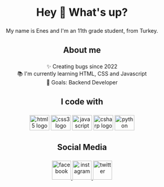 
<h1 align="center">Hey 👋 What's up?</h1>

###

<p align="center">My name is Enes and I'm an 11th grade student, from Turkey.</p>

###

<h2 align="center">About me</h2>

###

<p align="center">✨ Creating bugs since 2022<br>📚 I'm currently learning HTML, CSS and Javascript<br>🎯 Goals: Backend Developer</p>

###

<h2 align="center">I code with</h2>

###

<div align="center">

  <img src="https://cdn.jsdelivr.net/gh/devicons/devicon/icons/html5/html5-original.svg" height="40" width="52" alt="html5 logo"  />

  <img src="https://cdn.jsdelivr.net/gh/devicons/devicon/icons/css3/css3-original.svg" height="40" width="52" alt="css3 logo"  />

  <img src="https://cdn.jsdelivr.net/gh/devicons/devicon/icons/javascript/javascript-original.svg" height="40" width="52" alt="javascript logo"  />

  <img src="https://cdn.jsdelivr.net/gh/devicons/devicon/icons/csharp/csharp-original.svg" height="40" width="52" alt="csharp logo"  />

  <img src="https://cdn.jsdelivr.net/gh/devicons/devicon/icons/python/python-original.svg" height="40" width="52" alt="python logo"  />

</div>

###

<h2 align="center">Social Media</h2>

###

<div align="center">
   <a href="https://www.facebook.com/profile.php?id=100092331701989&mibextid=ZbWKwL">
    <img src="https://upload.wikimedia.org/wikipedia/commons/thumb/0/05/Facebook_Logo_%282019%29.png/640px-Facebook_Logo_%282019%29.png" height="50" width="50" alt="facebook"/>
   </a>
  


  <a href="https://instagram.com/enes.can.54?igshid=ZDdkNTZiNTM=">
    <img src="https://encrypted-tbn0.gstatic.com/images?q=tbn:ANd9GcQpIQBogA1leiSdotyacvZMfKwsa8gJ2rnMeQ&usqp=CAU" height="50" width="50" alt="instagram"/>
  </a>
  <a href="https://twitter.com/enes_can54?t=Dd1BvYG2wDfhn6xUR1IWbg&s=09">
    <img src="https://upload.wikimedia.org/wikipedia/commons/f/f2/Logo_Twitter.png" height="50" width="50" alt="twitter"/>
  </a>

</div>





